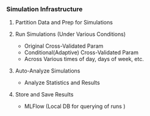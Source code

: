 ### Simulation Infrastructure

1. Partition Data and Prep for Simulations

2. Run Simulations (Under Various Conditions)
    - Original Cross-Validated Param
    - Conditional(Adaptive) Cross-Validated Param
    - Across Various times of day, days of week, etc.

3. Auto-Analyze Simulations
    - Analyze Statistics and Results

4. Store and Save Results 
    - MLFlow (Local DB for querying of runs )
